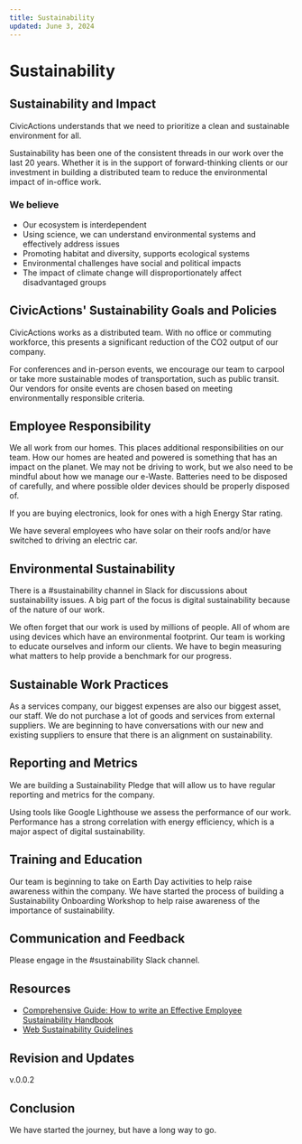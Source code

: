 ```yaml
---
title: Sustainability
updated: June 3, 2024
---
```


# Sustainability

## Sustainability and Impact

CivicActions understands that we need to prioritize a clean and sustainable environment for all.

Sustainability has been one of the consistent threads in our work over the last 20 years. Whether it is in the support of forward-thinking clients or our investment in building a distributed team to reduce the environmental impact of in-office work.

### We believe

-   Our ecosystem is interdependent
-   Using science, we can understand environmental systems and effectively address issues
-   Promoting habitat and diversity, supports ecological systems
-   Environmental challenges have social and political impacts
-   The impact of climate change will disproportionately affect disadvantaged groups

## CivicActions' Sustainability Goals and Policies

CivicActions works as a distributed team. With no office or commuting workforce, this presents a significant reduction of the CO2 output of our company.

For conferences and in-person events, we encourage our team to carpool or take more sustainable modes of transportation, such as public transit. Our vendors for onsite events are chosen based on meeting environmentally responsible criteria.

## Employee Responsibility

We all work from our homes. This places additional responsibilities on our team. How our homes are heated and powered is something that has an impact on the planet. We may not be driving to work, but we also need to be mindful about how we manage our e-Waste. Batteries need to be disposed of carefully, and where possible older devices should be properly disposed of.

If you are buying electronics, look for ones with a high Energy Star rating.

We have several employees who have solar on their roofs and/or have switched to driving an electric car.

## Environmental Sustainability

There is a #sustainability channel in Slack for discussions about sustainability issues. A big part of the focus is digital sustainability because of the nature of our work.

We often forget that our work is used by millions of people. All of whom are using devices which have an environmental footprint. Our team is working to educate ourselves and inform our clients. We have to begin measuring what matters to help provide a benchmark for our progress.

## Sustainable Work Practices

As a services company, our biggest expenses are also our biggest asset, our staff. We do not purchase a lot of goods and services from external suppliers. We are beginning to have conversations with our new and existing suppliers to ensure that there is an alignment on sustainability.

## Reporting and Metrics

We are building a Sustainability Pledge that will allow us to have regular reporting and metrics for the company.

Using tools like Google Lighthouse we assess the performance of our work. Performance has a strong correlation with energy efficiency, which is a major aspect of digital sustainability.

## Training and Education

Our team is beginning to take on Earth Day activities to help raise awareness within the company. We have started the process of building a Sustainability Onboarding Workshop to help raise awareness of the importance of sustainability.

## Communication and Feedback

Please engage in the #sustainability Slack channel.

## Resources

-   [Comprehensive Guide: How to write an Effective Employee Sustainability Handbook](https://www.awardaroo.io/resources/comprehensive-guide-how-to-write-an-effective-employee-sustainability-handbook)
-   [Web Sustainability Guidelines](https://w3c.github.io/sustyweb/)

## Revision and Updates

v.0.0.2

## Conclusion

We have started the journey, but have a long way to go.
